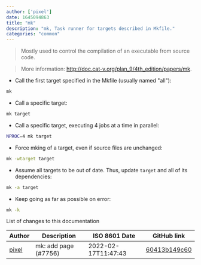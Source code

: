 ```yaml
---
author: ['pixel']
date: 1645094863
title: "mk"
description: "mk, Task runner for targets described in Mkfile."
categories: "common"
---
```

> Mostly used to control the compilation of an executable from source code.

> More information: <http://doc.cat-v.org/plan_9/4th_edition/papers/mk>.

- Call the first target specified in the Mkfile (usually named "all"):

```bash
mk
```

- Call a specific target:

```bash
mk target
```

- Call a specific target, executing 4 jobs at a time in parallel:

```bash
NPROC=4 mk target
```

- Force mking of a target, even if source files are unchanged:

```bash
mk -wtarget target
```

- Assume all targets to be out of date. Thus, update `target` and all of its dependencies:

```bash
mk -a target
```

- Keep going as far as possible on error:

```bash
mk -k
```
List of changes to this documentation


Author | Description | ISO 8601 Date | GitHub link
------|-----|-----|-----
[pixel](mailto:chrissx@chrissx.de) | mk: add page (#7756) | 2022-02-17T11:47:43 | [60413b149c60](https://github.com/tldr-pages/tldr/commit/60413b149c601cb704d84f789c09169789ec7edc)

